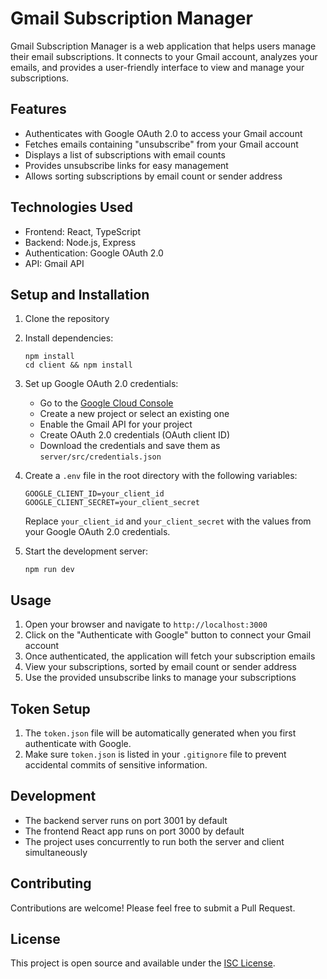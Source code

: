 # Gmail Subscription Manager

Gmail Subscription Manager is a web application that helps users manage their email subscriptions. It connects to your Gmail account, analyzes your emails, and provides a user-friendly interface to view and manage your subscriptions.

## Features

- Authenticates with Google OAuth 2.0 to access your Gmail account
- Fetches emails containing "unsubscribe" from your Gmail account
- Displays a list of subscriptions with email counts
- Provides unsubscribe links for easy management
- Allows sorting subscriptions by email count or sender address

## Technologies Used

- Frontend: React, TypeScript
- Backend: Node.js, Express
- Authentication: Google OAuth 2.0
- API: Gmail API

## Setup and Installation

1. Clone the repository
2. Install dependencies:
   ```
   npm install
   cd client && npm install
   ```
3. Set up Google OAuth 2.0 credentials:
   - Go to the [Google Cloud Console](https://console.cloud.google.com/)
   - Create a new project or select an existing one
   - Enable the Gmail API for your project
   - Create OAuth 2.0 credentials (OAuth client ID)
   - Download the credentials and save them as `server/src/credentials.json`

4. Create a `.env` file in the root directory with the following variables:
   ```
   GOOGLE_CLIENT_ID=your_client_id
   GOOGLE_CLIENT_SECRET=your_client_secret
   ```
   Replace `your_client_id` and `your_client_secret` with the values from your Google OAuth 2.0 credentials.

5. Start the development server:
   ```
   npm run dev
   ```

## Usage

1. Open your browser and navigate to `http://localhost:3000`
2. Click on the "Authenticate with Google" button to connect your Gmail account
3. Once authenticated, the application will fetch your subscription emails
4. View your subscriptions, sorted by email count or sender address
5. Use the provided unsubscribe links to manage your subscriptions

## Token Setup

1. The `token.json` file will be automatically generated when you first authenticate with Google.
2. Make sure `token.json` is listed in your `.gitignore` file to prevent accidental commits of sensitive information.

## Development

- The backend server runs on port 3001 by default
- The frontend React app runs on port 3000 by default
- The project uses concurrently to run both the server and client simultaneously

## Contributing

Contributions are welcome! Please feel free to submit a Pull Request.

## License

This project is open source and available under the [ISC License](LICENSE).